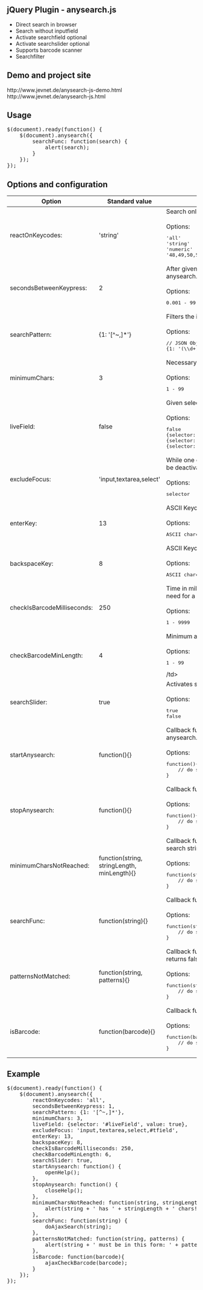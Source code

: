 <h2>jQuery Plugin - anysearch.js</h2>
<ul>
<li>Direct search in browser</li>
<li>Search without inputfield</li>
<li>Activate searchfield optional</li>
<li>Activate searchslider optional</li>
<li>Supports barcode scanner</li>
<li>Searchfilter</li>
</ul>
<h2>Demo and project site</h2>
http://www.jevnet.de/anysearch-js-demo.html<br>
http://www.jevnet.de/anysearch-js.html

<div class="bs-example">
    <h2>Usage</h2>
<pre>$(document).ready(function() { 
    $(document).anysearch({
        searchFunc: function(search) {
            alert(search);
        }
    });
});</pre>
</div>

<div class="bs-example">
    <h2>Options and configuration</h2>
                <table class="table table-bordered">
                    <thead>
                        <tr>
                            <th>Option</th>
                            <th>Standard value</th>                            
                            <th>Description</th>
                        </tr>
                    </thead>
                    <tbody>
                        <tr><td>reactOnKeycodes:</td><td>'string'</td><td>Search only reacts on given ASCII Keycodes.<br /><br />Options:<br /><pre>'all'
'string'
'numeric'
'48,49,50,51,52,53,54,55,56,57' // ASCII char codes</pre></td></tr>
                        <tr><td>secondsBetweenKeypress:</td><td>2</td><td>After given time anysearch.js clears the search string. anysearch.js resets the timer on each keystroke.<br /><br />Options:<br /><pre>0.001 - 99</pre></td></tr>
                        <tr><td>searchPattern:</td><td>{1: '[^~,]*'}</td><td>Filters the input string, before it is sent to the search.<br /><br />Options:<br /><pre>// JSON Object of regular expressions
{1: '(\\d+)', 2: '((?:[a-z][0-9]+))'}</pre></td></tr>
                        <tr><td>minimumChars:</td><td>3</td><td>Necessary amount of charakters to start the search script.<br /><br />Options:<br /><pre>1 - 99</pre></td></tr>
                        <tr><td>liveField:</td><td>false</td><td>Given selector will be filled in realtime on writing.<br /><br />Options:<br /><pre>false
{selector: '#example', value: true}
{selector: '#example', html: true}
{selector: '#example', attr: 'title'}</pre></td></tr>
                        <tr><td>excludeFocus:</td><td>'input,textarea,select'</td><td>While one of the given selectors focused, anysearch will be deactivated.<br /><br />Options:<br /><pre>selector</pre></td></tr>
                        <tr><td>enterKey:</td><td>13</td><td>ASCII Keycode for Enter.<br /><br />Options:<br /><pre>ASCII charcode</pre></td></tr>
                        <tr><td>backspaceKey:</td><td>8</td><td>ASCII Keycode for Backspace.<br /><br />Options:<br /><pre>ASCII charcode</pre></td></tr>
                        <tr><td>checkIsBarcodeMilliseconds:</td><td>250</td><td>Time in milliseconds the barcode scanner is allowed to need for a scan.<br /><br />Options:<br /><pre>1 - 9999</pre></td></tr>
                        <tr><td>checkBarcodeMinLength:</td><td>4</td><td>Minimum amount of characters for a barcode.<br /><br />Options:<br /><pre>1 - 99</pre>/td></tr>
                        <tr><td>searchSlider:</td><td>true</td><td>Activates searchslider with inputfield.<br /><br />Options:<br /><pre>true
false</pre></td></tr>
                        <tr><td>startAnysearch:</td><td>function(){}</td><td>Callback function will be triggered by first reaction of anysearch.js<br /><br />Options:<br /><pre>function(){ 
    // do something 
}</pre></td></tr>
                        <tr><td>stopAnysearch:</td><td>function(){}</td><td>Callback function will be triggered once anysearch.js ends.<br /><br />Options:<br /><pre>function(){ 
    // do something 
}</pre></td></tr>
                        <tr><td>minimumCharsNotReached:</td><td>function(string, stringLength, minLength){}</td><td>Callback function will be triggered if the length of the search string is lower then the value of "minimumChars". <br /><br />Options:<br /><pre>function(string, stringLength, minLength){ 
    // do something with string, stringLength, minLength 
}</pre></td></tr>
                        <tr><td>searchFunc:</td><td>function(string){}</td><td>Callback function for the search (e.g. serverside script).<br /><br />Options:<br /><pre>function(string){ 
    // do something with the string 
}</pre></td></tr>
                        <tr><td>patternsNotMatched:</td><td>function(string, patterns){}</td><td>Callback function will be triggered if "searchPattern" returns false.<br /><br />Options:<br /><pre>function(string, patterns){ 
    // do something with string or patterns 
}</pre></td></tr>
                        <tr><td>isBarcode:</td><td>function(barcode){}</td><td>Callback function will be triggered if a barcode is detected.<br /><br />Options:<br /><pre>function(barcode){ 
    // do something with the barcode 
}</pre></td></tr>
                    </tbody>
                </table>
</div>

<div class="bs-example">
    <h2>Example</h2>
    <pre>$(document).ready(function() {
    $(document).anysearch({
        reactOnKeycodes: 'all',
        secondsBetweenKeypress: 1,
        searchPattern: {1: '[^~,]*'},
        minimumChars: 3,
        liveField: {selector: '#liveField', value: true},
        excludeFocus: 'input,textarea,select,#tfield',
        enterKey: 13,
        backspaceKey: 8,
        checkIsBarcodeMilliseconds: 250,
        checkBarcodeMinLength: 6,
        searchSlider: true,
        startAnysearch: function() {
            openHelp();
        },
        stopAnysearch: function() {
            closeHelp();
        },
        minimumCharsNotReached: function(string, stringLength, minLength) {
            alert(string + ' has ' + stringLength + ' chars! Minlength: ' + minLength);
        },
        searchFunc: function(string) {
            doAjaxSearch(string);
        },
        patternsNotMatched: function(string, patterns) {
            alert(string + ' must be in this form: ' + patterns);
        }, 
        isBarcode: function(barcode){
            ajaxCheckBarcode(barcode);
        }
    });
});</pre>
</div>
 
